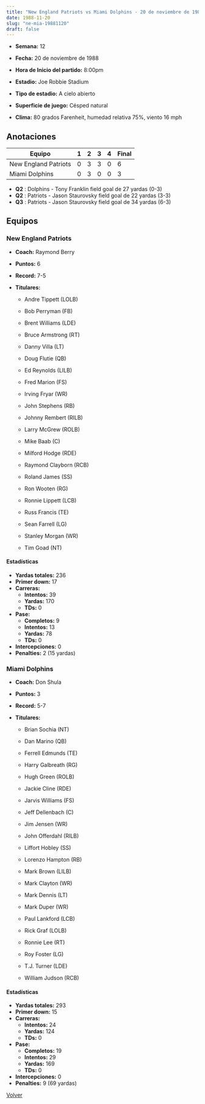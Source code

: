 ```yaml
---
title: "New England Patriots vs Miami Dolphins - 20 de noviembre de 1988"
date: 1988-11-20
slug: "ne-mia-19881120"
draft: false
---
```


* **Semana:** 12
* **Fecha:** 20 de noviembre de 1988

* **Hora de Inicio del partido:** 8:00pm
* **Estadio:** Joe Robbie Stadium
* **Tipo de estadio:** A cielo abierto
* **Superficie de juego:** Césped natural
* **Clima:** 80 grados Farenheit, humedad relativa 75%, viento 16 mph





## Anotaciones
| Equipo | 1 | 2 | 3 | 4 | Final |
|--------|---|---|---|---|-------|
| New England Patriots  | 0 | 3 | 3 | 0  | 6 |
| Miami Dolphins  | 0 | 3 | 0 | 0  | 3 |
* **Q2** : Dolphins - Tony Franklin field goal de 27 yardas (0-3)
* **Q2** : Patriots - Jason Staurovsky field goal de 22 yardas (3-3)
* **Q3** : Patriots - Jason Staurovsky field goal de 34 yardas (6-3)


## Equipos


### New England Patriots
* **Coach:** Raymond Berry
* **Puntos:** 6
* **Record:** 7-5
* **Titulares:** 

  * Andre Tippett (LOLB) 

  * Bob Perryman (FB) 

  * Brent Williams (LDE) 

  * Bruce Armstrong (RT) 

  * Danny Villa (LT) 

  * Doug Flutie (QB) 

  * Ed Reynolds (LILB) 

  * Fred Marion (FS) 

  * Irving Fryar (WR) 

  * John Stephens (RB) 

  * Johnny Rembert (RILB) 

  * Larry McGrew (ROLB) 

  * Mike Baab (C) 

  * Milford Hodge (RDE) 

  * Raymond Clayborn (RCB) 

  * Roland James (SS) 

  * Ron Wooten (RG) 

  * Ronnie Lippett (LCB) 

  * Russ Francis (TE) 

  * Sean Farrell (LG) 

  * Stanley Morgan (WR) 

  * Tim Goad (NT) 

#### Estadísticas
* **Yardas totales:** 236
* **Primer down:** 17
* **Carreras:**
  * **Intentos:** 39
  * **Yardas:** 170
  * **TDs:** 0
* **Pase:**
  * **Completos:** 9
  * **Intentos:** 13
  * **Yardas:** 78
  * **TDs:** 0
* **Intercepciones:** 0
* **Penalties:** 2 (15 yardas)

### Miami Dolphins
* **Coach:** Don Shula
* **Puntos:** 3
* **Record:** 5-7
* **Titulares:** 

  * Brian Sochia (NT) 

  * Dan Marino (QB) 

  * Ferrell Edmunds (TE) 

  * Harry Galbreath (RG) 

  * Hugh Green (ROLB) 

  * Jackie Cline (RDE) 

  * Jarvis Williams (FS) 

  * Jeff Dellenbach (C) 

  * Jim Jensen (WR) 

  * John Offerdahl (RILB) 

  * Liffort Hobley (SS) 

  * Lorenzo Hampton (RB) 

  * Mark Brown (LILB) 

  * Mark Clayton (WR) 

  * Mark Dennis (LT) 

  * Mark Duper (WR) 

  * Paul Lankford (LCB) 

  * Rick Graf (LOLB) 

  * Ronnie Lee (RT) 

  * Roy Foster (LG) 

  * T.J. Turner (LDE) 

  * William Judson (RCB) 

#### Estadísticas
* **Yardas totales:** 293
* **Primer down:** 15
* **Carreras:**
  * **Intentos:** 24
  * **Yardas:** 124
  * **TDs:** 0
* **Pase:**
  * **Completos:** 19
  * **Intentos:** 29
  * **Yardas:** 169
  * **TDs:** 0
* **Intercepciones:** 0
* **Penalties:** 9 (69 yardas)


[Volver](/historia/1988)
